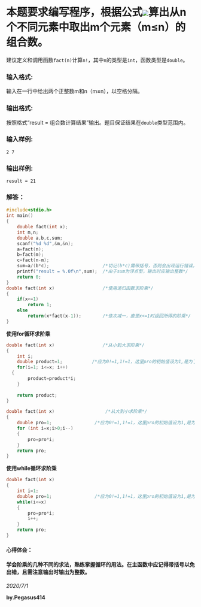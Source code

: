 # 本题要求编写程序，根据公式![](https://latex.codecogs.com/gif.latex?\inline&space;C_{n}^{m}=n!/(m!(n-m)!) )算出从n个不同元素中取出m个元素（m≤n）的组合数。
建议定义和调用函数`fact(n)`计算`n!`，其中`n`的类型是`int`，函数类型是`double`。
### 输入格式:
输入在一行中给出两个正整数m和n（m≤n），以空格分隔。
### 输出格式:
按照格式“result = 组合数计算结果”输出。题目保证结果在`double`类型范围内。
### 输入样例:
```
2 7
```
### 输出样例:
```
result = 21
```
### 解答：
```C
#include<stdio.h>
int main()
{
    double fact(int x);
    int m,n;
    double a,b,c,sum;
    scanf("%d %d",&m,&n);
    a=fact(n);
    b=fact(m);
    c=fact(n-m);
    sum=a/(b*c);                    /*切记(b*c)需带括号，否则会出现运行错误，使得运行结果出错*/
    printf("result = %.0f\n",sum);  /*由于sum为浮点型，输出时应输出整数*/
    return 0;
}
double fact(int x)                  /*使用递归函数求阶乘*/
{
    if(x<=1)  
        return 1;
    else
        return(x*fact(x-1));        /*依次减一，直至x<=1时返回所得的阶乘*/
}

```
**使用for循环求阶乘**
```C
double fact(int x)                  /*从小到大求阶乘*/
{
	int i;
	double product=1;           /*应为0!=1,1!=1，这里pro的初始值设为1,是为了处理传入0的情况*/
	for(i=1; i<=x; i++)
  {
		product=product*i;
	}
	
	return product;
}
```
```C
double fact(int x)                   /*从大到小求阶乘*/
{
	double pro=1;                /*应为0!=1,1!=1，这里pro的初始值设为1,是为了处理传入0的情况*/
	for (int i=x;i>0;i--)
	{
		pro=pro*i;
	}
	return pro;
}
```
**使用while循环求阶乘**
```C
double fact(int x)
{
	int i=1;
	double pro=1;                /*应为0!=1,1!=1，这里pro的初始值设为1,是为了处理传入0的情况*/
	while(i<=x)
	{
		pro=pro*i;
		i++;
	}
	return pro;
}
```
#### 心得体会：
#### 学会阶乘的几种不同的求法，熟练掌握循环的用法。在主函数中应记得带括号以免出错，且需注意输出时输出为整数。
*2020/7/1*

**by.Pegasus414**
